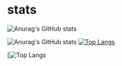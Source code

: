 # stats
![Anurag's GitHub stats](https://github-readme-stats.vercel.app/api?username=staviasz&show_icons=true&theme=highcontrast)

![Anurag's GitHub stats](https://github-readme-stats.vercel.app/api?username=anuraghazra&show_icons=true&theme=transparent)
[![Top Langs](https://github-readme-stats.vercel.app/api/top-langs/?username=staviasz&layout=donut)](https://github.com/anuraghazra/github-readme-stats)

[![Top Langs](https://github-readme-stats.vercel.app/api/top-langs/?username=staviasz&show_icons=true&theme=highcontrast&layout=donut)
